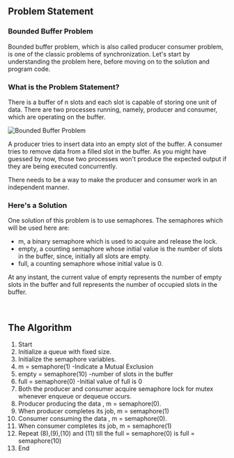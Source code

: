 <h2>Problem Statement</h2>
<h3>Bounded Buffer Problem</h3>
<p>Bounded buffer problem, which is also called producer consumer problem, is one of the classic problems of synchronization. Let's start by understanding the problem here, before moving on to the solution and program code.</p>

<h3>What is the Problem Statement?</h3>

<p>There is a buffer of n slots and each slot is capable of storing one unit of data. There are two processes running, namely, producer and consumer, which are operating on the buffer.</p>

<img src="https://static.studytonight.com/operating-system/images/bounded-buffer-problem.png" alt="Bounded Buffer Problem">

<p>A producer tries to insert data into an empty slot of the buffer. A consumer tries to remove data from a filled slot in the buffer. As you might have guessed by now, those two processes won't produce the expected output if they are being executed concurrently.</p>

<p>There needs to be a way to make the producer and consumer work in an independent manner.</p>

<h3>Here's a Solution</h3>

<p>One solution of this problem is to use semaphores. The semaphores which will be used here are:</p>
<ul>
<li>m, a binary semaphore which is used to acquire and release the lock.</li>
<li>empty, a counting semaphore whose initial value is the number of slots in the buffer, since, initially all slots are empty.</li>
<li>full, a counting semaphore whose initial value is 0.</li>
</ul>
<p>At any instant, the current value of empty represents the number of empty slots in the buffer and full represents the number of occupied slots in the buffer.</p>
<br>
<h2>The Algorithm</h2>
<ol type="1">
    <li>Start</li>
    <li>Initialize a queue with fixed size.</li>
    <li>Initialize the semaphore variables.</li>
    <li>m = semaphore(1) -Indicate a Mutual Exclusion</li>
    <li>empty = semaphore(10) -number of slots in the buffer</li>
    <li>full = semaphore(0) -Initial value of full is 0</li>
    <li>Both the producer and consumer acquire semaphore lock for mutex whenever enqueue or dequeue occurs.</li>
    <li>Producer producing the data , m = semaphore(0).</li>
    <li>When producer completes its job, m = semaphore(1)</li>
    <li>Consumer consuming the data , m = semaphore(0).</li>
    <li>When consumer completes its job, m = semaphore(1)</li>
    <li>Repeat (8),(9),(10) and (11) till the full = semaphore(0) is full = semaphore(10)</li>
    <li>End</li>
</ol>